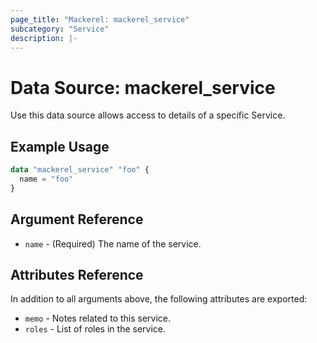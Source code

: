 ```yaml
---
page_title: "Mackerel: mackerel_service"
subcategory: "Service"
description: |-
---
```


# Data Source: mackerel_service

Use this data source allows access to details of a specific Service.  

## Example Usage

```terraform
data "mackerel_service" "foo" {
  name = "foo"
}
```

## Argument Reference

* `name` - (Required) The name of the service.

## Attributes Reference

In addition to all arguments above, the following attributes are exported:

* `memo` - Notes related to this service.
* `roles` - List of roles in the service.
